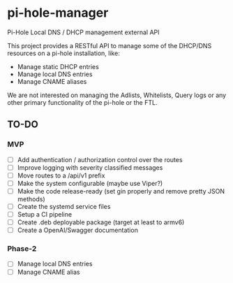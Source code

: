 # pi-hole-manager

Pi-Hole Local DNS / DHCP management external API

This project provides a RESTful API to manage some of the DHCP/DNS resources on a pi-hole
installation, like:

- Manage static DHCP entries
- Manage local DNS entries
- Manage CNAME aliases

We are not interested on managing the Adlists, Whitelists, Query logs or any other primary
functionality of the pi-hole or the FTL.

## TO-DO

### MVP

- [ ] Add authentication / authorization control over the routes
- [ ] Improve logging with severity classified messages
- [ ] Move routes to a /api/v1 prefix
- [ ] Make the system configurable (maybe use Viper?)
- [ ] Make the code release-ready (set gin properly and remove pretty JSON methods)
- [ ] Create the systemd service files
- [ ] Setup a CI pipeline
- [ ] Create .deb deployable package (target at least to armv6)
- [ ] Create a OpenAI/Swagger documentation

### Phase-2

- [ ] Manage local DNS entries
- [ ] Manage CNAME alias
